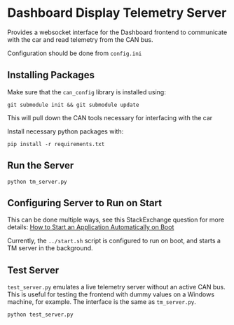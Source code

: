 # Dashboard Display Telemetry Server

Provides a websocket interface for the Dashboard frontend to communicate with the car and read telemetry from the CAN bus.

Configuration should be done from ```config.ini```

## Installing Packages

Make sure that the ```can_config``` library is installed using:

```
git submodule init && git submodule update
```

This will pull down the CAN tools necessary for interfacing with the car

Install necessary python packages with:

```
pip install -r requirements.txt
```

## Run the Server

```
python tm_server.py
```

## Configuring Server to Run on Start

This can be done multiple ways, see this StackExchange question for more details: [How to Start an Application Automatically on Boot](https://unix.stackexchange.com/questions/56957/how-to-start-an-application-automatically-on-boot)

Currently, the ```../start.sh``` script is configured to run on boot, and starts a TM server in the background.

## Test Server

```test_server.py``` emulates a live telemetry server without an active CAN bus. This is useful for testing the frontend with dummy values on a Windows machine, for example. The interface is the same as ```tm_server.py```.

```
python test_server.py
```

